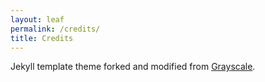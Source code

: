 ```yaml
---
layout: leaf
permalink: /credits/
title: Credits
---
```


Jekyll template theme forked and modified from <a href="https://github.com/jeromelachaud/grayscale-theme">Grayscale</a>.
